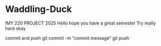 # Waddling-Duck
IMY 220 PROJECT 2025
Hello hope you have a great semester
Try really hard okay

commit and push
git commit -m "commit message"
git push 
